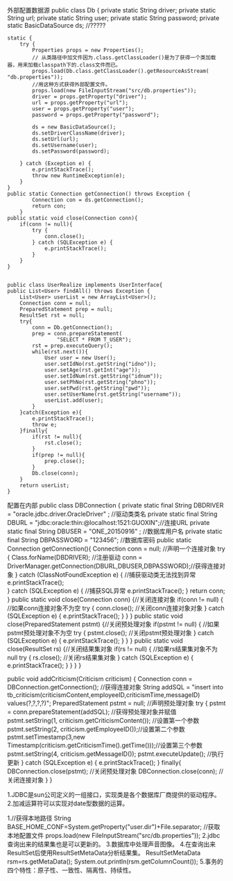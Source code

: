 外部配置数据源
public class Db {
	private static String driver;
	private static String url;
	private static String user;
	private static String password;
	private static BasicDataSource ds; //?????

	static {
		try {
			Properties props = new Properties();
			// 从类路径中加文件因为.class.getClassLoader()是为了获得一个类加载器，用来加载classpath下的.class文件而已。
			props.load(Db.class.getClassLoader().getResourceAsStream( "db.properties"));
			//用这种方式获得外部配置文件。
			props.load(new FileInputStream("src/db.properties"));
			driver = props.getProperty("driver");
			url = props.getProperty("url");
			user = props.getProperty("user");
			password = props.getProperty("password");

			ds = new BasicDataSource();
			ds.setDriverClassName(driver);
			ds.setUrl(url);
			ds.setUsername(user);
			ds.setPassword(password);

		} catch (Exception e) {
			e.printStackTrace();
			throw new RuntimeException(e);
		}
	}
	public static Connection getConnection() throws Exception {
			Connection con = ds.getConnection();
			return con;
		}
	public static void close(Connection conn){
		if(conn != null){
			try {
				conn.close();
			} catch (SQLException e) {
				e.printStackTrace();
			}
		}
	}
	
	
	public class UserRealize implements UserInterface{
	public List<User> findAll() throws Exception {
		List<User> userList = new ArrayList<User>();
		Connection conn = null;
		PreparedStatement prep = null;
		ResultSet rst = null;
		try{
			conn = Db.getConnection();
			prep = conn.prepareStatement(
					"SELECT * FROM T_USER");
			rst = prep.executeQuery();
			while(rst.next()){
				User user = new User();
				user.setIdNo(rst.getString("idno"));
				user.setAge(rst.getInt("age"));
				user.setIdNum(rst.getString("idnum"));
				user.setPhNo(rst.getString("phno"));
				user.setPwd(rst.getString("pwd"));
				user.setUserName(rst.getString("username"));
				userList.add(user);
			}
		}catch(Exception e){
			e.printStackTrace();
			throw e;
		}finally{
			if(rst != null){
				rst.close();
			}
			if(prep != null){
				prep.close();
			}
			Db.close(conn);
		}
		return userList;
	}
	
配置在内部
public class DBConnection {
    private static final String DBDRIVER = "oracle.jdbc.driver.OracleDriver" ;	//驱动类类名
    private static final String DBURL = "jdbc:oracle:thin:@localhost:1521:GUOXIN";//连接URL
    private static final String DBUSER = "ONE_20150916" ;	//数据库用户名
    private static final String DBPASSWORD = "123456";	//数据库密码
	public static Connection getConnection(){
		Connection conn = null;		//声明一个连接对象
		try {
			Class.forName(DBDRIVER);	//注册驱动
			conn = DriverManager.getConnection(DBURL,DBUSER,DBPASSWORD);//获得连接对象
		} catch (ClassNotFoundException e) {	//捕获驱动类无法找到异常
			e.printStackTrace();										
		} catch (SQLException e) {	//捕获SQL异常
			e.printStackTrace();
		}
		return conn;
	}
	public static void close(Connection conn) {//关闭连接对象
		if(conn != null) {				//如果conn连接对象不为空
			try {
				conn.close();			//关闭conn连接对象对象
			} catch (SQLException e) {
				e.printStackTrace();
			}
		}
	}
	public static void close(PreparedStatement pstmt) {//关闭预处理对象
		if(pstmt != null) {				//如果pstmt预处理对象不为空
			try {
				pstmt.close();			//关闭pstmt预处理对象
			} catch (SQLException e) {
				e.printStackTrace();
			}
		}
	}
	public static void close(ResultSet rs) {//关闭结果集对象
		if(rs != null) {				//如果rs结果集对象不为null
			try {
				rs.close();				//关闭rs结果集对象
			} catch (SQLException e) {
				e.printStackTrace();
			}
		}
	}
}


public void addCriticism(Criticism criticism) {
		Connection conn = DBConnection.getConnection();	//获得连接对象
		String addSQL = "insert into tb_criticism(criticismContent,employeeID,criticismTime,messageID) values(?,?,?,?)";
		PreparedStatement pstmt = null;					//声明预处理对象
		try {
			pstmt = conn.prepareStatement(addSQL);		//获得预处理对象并赋值
			pstmt.setString(1, criticism.getCriticismContent());	//设置第一个参数
			pstmt.setString(2, criticism.getEmployeeID());//设置第二个参数
			pstmt.setTimestamp(3,new Timestamp(criticism.getCriticismTime().getTime()));//设置第三个参数
			pstmt.setString(4, criticism.getMessageID());
			pstmt.executeUpdate();								//执行更新
		} catch (SQLException e) {
			e.printStackTrace();
		} finally{
			DBConnection.close(pstmt);							//关闭预处理对象
			DBConnection.close(conn);							//关闭连接对象
		}
	}

1.JDBC是sun公司定义的一组接口，实现类是各个数据库厂商提供的驱动程序。
2.加减运算符可以实现对date型数据的运算。

1.//获得本地路径
  String BASE_HOME_CONF=System.getProperty("user.dir")+File.separator;
  //获取本地配置文件
  props.load(new FileInputStream("src/db.properties"));
2.jdbc查询出来的结果集也是可以更新的。
3.数据库中处理声音图像。
4.在查询出来ResultSet后使用ResultSetMetaOata分析结果集。
	ResultSetMetaData rsm=rs.getMetaData();
	System.out.println(rsm.getColumnCount());
5.事务的四个特性：原子性、一致性、隔离性、持续性。
